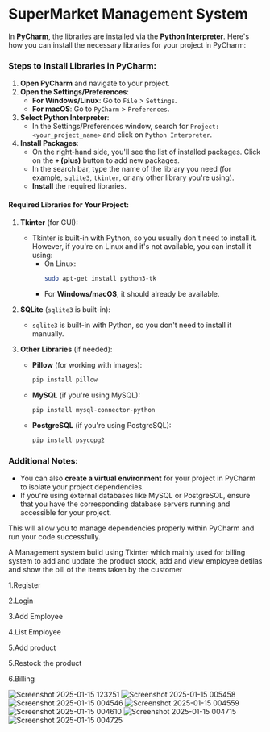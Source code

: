 # SuperMarket Management System
In **PyCharm**, the libraries are installed via the **Python Interpreter**. Here's how you can install the necessary libraries for your project in PyCharm:

### Steps to Install Libraries in PyCharm:
1. **Open PyCharm** and navigate to your project.
2. **Open the Settings/Preferences**:
   - **For Windows/Linux**: Go to `File` > `Settings`.
   - **For macOS**: Go to `PyCharm` > `Preferences`.
3. **Select Python Interpreter**:
   - In the Settings/Preferences window, search for `Project: <your_project_name>` and click on `Python Interpreter`.
4. **Install Packages**:
   - On the right-hand side, you'll see the list of installed packages. Click on the **`+` (plus)** button to add new packages.
   - In the search bar, type the name of the library you need (for example, `sqlite3`, `tkinter`, or any other library you're using).
   - **Install** the required libraries.

#### Required Libraries for Your Project:
1. **Tkinter** (for GUI):
   - Tkinter is built-in with Python, so you usually don't need to install it. However, if you're on Linux and it's not available, you can install it using:
     - On Linux:
       ```bash
       sudo apt-get install python3-tk
       ```
     - For **Windows/macOS**, it should already be available.

2. **SQLite** (`sqlite3` is built-in):
   - `sqlite3` is built-in with Python, so you don't need to install it manually.

3. **Other Libraries** (if needed):
   - **Pillow** (for working with images):
     ```bash
     pip install pillow
     ```
   - **MySQL** (if you're using MySQL):
     ```bash
     pip install mysql-connector-python
     ```
   - **PostgreSQL** (if you're using PostgreSQL):
     ```bash
     pip install psycopg2
     ```

### Additional Notes:
- You can also **create a virtual environment** for your project in PyCharm to isolate your project dependencies.
- If you're using external databases like MySQL or PostgreSQL, ensure that you have the corresponding database servers running and accessible for your project.

This will allow you to manage dependencies properly within PyCharm and run your code successfully.

A Management system build using Tkinter which mainly used for billing system to add and update the product stock, add and view employee detilas and show the bill of the items taken by the customer

1.Register 

2.Login 

3.Add Employee

4.List Employee

5.Add product

5.Restock the product

6.Billing

![Screenshot 2025-01-15 123251](https://github.com/user-attachments/assets/c8c76b01-8533-4bc2-b9dc-7b7e47537e40)
![Screenshot 2025-01-15 005458](https://github.com/user-attachments/assets/6b75b6bf-7bc4-4b05-9c19-20fe400eecc3)
![Screenshot 2025-01-15 004546](https://github.com/user-attachments/assets/00b7178d-47ca-4f59-bffa-132c3ce37e4b)
![Screenshot 2025-01-15 004559](https://github.com/user-attachments/assets/c5e9686b-ca51-40ab-a4d0-fe6f452855c2)
![Screenshot 2025-01-15 004610](https://github.com/user-attachments/assets/06a917fe-795a-4c9b-81db-4845a3a15ff7)
![Screenshot 2025-01-15 004715](https://github.com/user-attachments/assets/ee8c3846-a3d3-456d-be0c-c305b6d8bf1c)
![Screenshot 2025-01-15 004725](https://github.com/user-attachments/assets/1d0f6fd6-aa0a-439f-8615-d57fa5655208)



